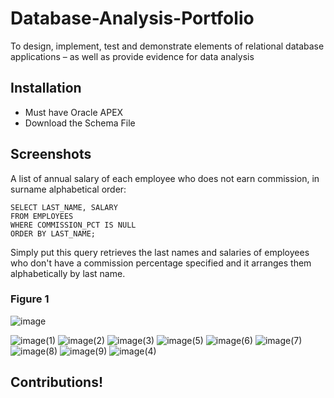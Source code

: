 # Database-Analysis-Portfolio

To design, implement, test and demonstrate elements of relational database applications – as well as provide evidence for data analysis

## Installation
- Must have Oracle APEX
- Download the Schema File

## Screenshots
A list of annual salary of each employee who does not earn commission, in surname alphabetical order:

```
SELECT LAST_NAME, SALARY 
FROM EMPLOYEES
WHERE COMMISSION_PCT IS NULL
ORDER BY LAST_NAME;

```
Simply put this query retrieves the last names and salaries of employees who don't have a commission percentage specified and it arranges them alphabetically by last name.

### Figure 1
![image](https://github.com/user-attachments/assets/57a50a05-d486-4e67-929c-5ef0c0b9150e)



![image(1)](https://github.com/user-attachments/assets/84b7f3b6-cbcd-47e9-8655-e65123416529)
![image(2)](https://github.com/user-attachments/assets/c8278127-17f4-47c6-ab5b-a663a9d78d29)
![image(3)](https://github.com/user-attachments/assets/e730e1c0-b896-4a5c-be48-977bccc47bb9)
![image(5)](https://github.com/user-attachments/assets/a07b137b-39a3-4d33-8c95-f28d0058ea1c)
![image(6)](https://github.com/user-attachments/assets/a691b190-7355-4e8e-9fcf-34aa4e278879)
![image(7)](https://github.com/user-attachments/assets/6a6be1f3-5308-4d3a-ae11-ee51be3ad66a)
![image(8)](https://github.com/user-attachments/assets/d504e519-33ef-4ebf-af30-da2cc5e4f936)
![image(9)](https://github.com/user-attachments/assets/7436edb6-08e3-4970-9ed2-329e57913f05)
![image(4)](https://github.com/user-attachments/assets/718ecb0d-4b2d-46ae-af29-46ddd22b27e1)


## Contributions!
